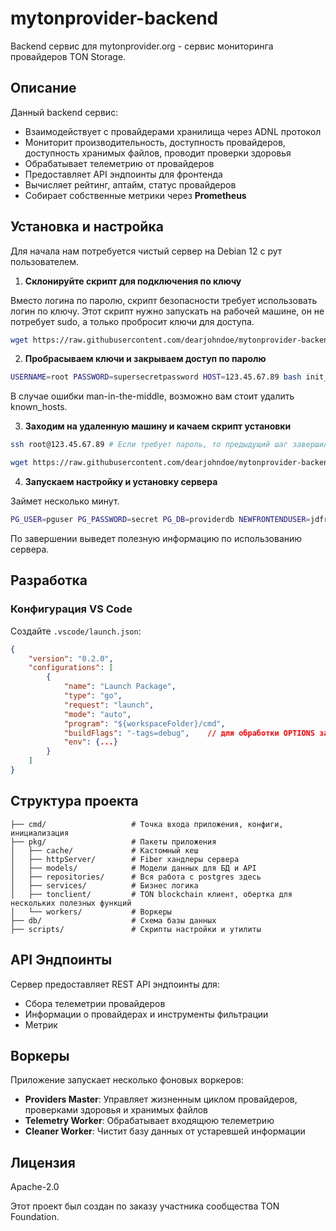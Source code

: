 # mytonprovider-backend

Backend сервис для mytonprovider.org - сервис мониторинга провайдеров TON Storage.

## Описание

Данный backend сервис:
- Взаимодействует с провайдерами хранилища через ADNL протокол
- Мониторит производительность, доступность провайдеров, доступность хранимых файлов, проводит проверки здоровья
- Обрабатывает телеметрию от провайдеров
- Предоставляет API эндпоинты для фронтенда
- Вычисляет рейтинг, аптайм, статус провайдеров
- Собирает собственные метрики через **Prometheus**

## Установка и настройка

Для начала нам потребуется чистый сервер на Debian 12 с рут пользователем.

1. **Склонируйте скрипт для подключения по ключу**

Вместо логина по паролю, скрипт безопасности требует использовать логин по ключу. Этот скрипт нужно запускать на рабочей машине, он не потребует sudo, а только пробросит ключи для доступа.

```bash
wget https://raw.githubusercontent.com/dearjohndoe/mytonprovider-backend/refs/heads/master/scripts/init_server_connection.sh
```

2. **Пробрасываем ключи и закрываем доступ по паролю**

```bash
USERNAME=root PASSWORD=supersecretpassword HOST=123.45.67.89 bash init_server_connection.sh
```

В случае ошибки man-in-the-middle, возможно вам стоит удалить known_hosts.

3. **Заходим на удаленную машину и качаем скрипт установки**

```bash
ssh root@123.45.67.89 # Если требует пароль, то предыдущий шаг завершился с ошибкой.

wget https://raw.githubusercontent.com/dearjohndoe/mytonprovider-backend/refs/heads/master/scripts/setup_server.sh
```

4. **Запускаем настройку и установку сервера**

Займет несколько минут.

```bash
PG_USER=pguser PG_PASSWORD=secret PG_DB=providerdb NEWFRONTENDUSER=jdfront NEWSUDOUSER=johndoe NEWUSER_PASSWORD=newsecurepassword bash ./setup_server.sh
```

По завершении выведет полезную информацию по использованию сервера.


## Разработка

### Конфигурация VS Code
Создайте `.vscode/launch.json`:
```json
{
    "version": "0.2.0",
    "configurations": [
        {
            "name": "Launch Package",
            "type": "go",
            "request": "launch",
            "mode": "auto",
            "program": "${workspaceFolder}/cmd",
            "buildFlags": "-tags=debug",    // для обработки OPTIONS запросов без nginx при разработке
            "env": {...}
        }
    ]
}
```

## Структура проекта

```
├── cmd/                   # Точка входа приложения, конфиги, инициализация
├── pkg/                   # Пакеты приложения
│   ├── cache/             # Кастомный кеш
│   ├── httpServer/        # Fiber хандлеры сервера
│   ├── models/            # Модели данных для БД и API
│   ├── repositories/      # Вся работа с postgres здесь
│   ├── services/          # Бизнес логика
│   ├── tonclient/         # TON blockchain клиент, обертка для нескольких полезных функций
│   └── workers/           # Воркеры
├── db/                    # Схема базы данных
├── scripts/               # Скрипты настройки и утилиты
```

## API Эндпоинты

Сервер предоставляет REST API эндпоинты для:
- Сбора телеметрии провайдеров
- Информации о провайдерах и инструменты фильтрации
- Метрик

## Воркеры

Приложение запускает несколько фоновых воркеров:
- **Providers Master**: Управляет жизненным циклом провайдеров, проверками здоровья и хранимых файлов
- **Telemetry Worker**: Обрабатывает входящюю телеметрию
- **Cleaner Worker**: Чистит базу данных от устаревшей информации

## Лицензия

Apache-2.0



Этот проект был создан по заказу участника сообщества TON Foundation.
